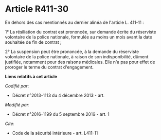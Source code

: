 # Article R411-30

En dehors des cas mentionnés au dernier alinéa de l'article L. 411-11 : 

1° La résiliation du contrat est prononcée, sur demande écrite du réserviste volontaire de la police nationale, formulée au
moins un mois avant la date souhaitée de fin de contrat ; 

2° La suspension peut être prononcée, à la demande du réserviste volontaire de la police nationale, à raison de son
indisponibilité, dûment justifiée, notamment pour des raisons médicales. Elle n'a pas pour effet de proroger le terme du
contrat d'engagement.

**Liens relatifs à cet article**

_Codifié par_:

  - Décret n°2013-1113 du 4 décembre 2013 - art.

_Modifié par_:

  - Décret n°2016-1199 du 5 septembre 2016 - art. 1

_Cite_:

  - Code de la sécurité intérieure - art. L411-11
